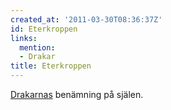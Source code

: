 ```yaml
---
created_at: '2011-03-30T08:36:37Z'
id: Eterkroppen
links:
  mention:
  - Drakar
title: Eterkroppen
---
```


[Drakarnas] benämning på själen.

  [Drakarnas]: Drakar